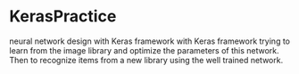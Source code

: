 # KerasPractice
neural network design with Keras framework
with Keras framework trying to learn from the image library and optimize the parameters of this network.
Then to recognize items from a new library using the well trained network.
